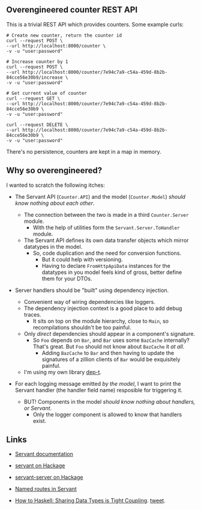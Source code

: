 Overengineered counter REST API
-------------------------------

This is a trivial REST API which provides counters. Some example curls:

    # Create new counter, return the counter id
    curl --request POST \
    --url http://localhost:8000/counter \
    -v -u "user:password"

    # Increase counter by 1
    curl --request POST \
    --url http://localhost:8000/counter/7e94c7a9-c54a-459d-8b2b-84cce56e30b9/increase \
    -v -u "user:password"

    # Get current value of counter
    curl --request GET \
    --url http://localhost:8000/counter/7e94c7a9-c54a-459d-8b2b-84cce56e30b9 \
    -v -u "user:password"

    curl --request DELETE \
    --url http://localhost:8000/counter/7e94c7a9-c54a-459d-8b2b-84cce56e30b9 \
    -v -u "user:password"

There's no persistence, counters are kept in a map in memory.

Why so overengineered?
----------------------

I wanted to scratch the following itches:

- The Servant API (`Counter.API`) and the model (`Counter.Model`) *should know nothing about each other*. 
    - The connection between the two is made in a third `Counter.Server` module.
        - With the help of utilities form the `Servant.Server.ToHandler` module.
    - The Servant API defines its own data transfer objects which mirror datatypes in the model.
        - So, code duplication and the need for conversion functions.
            - But it could help with versioning.
            - Having to declare `FromHttpApiData` instances for the datatypes in you model feels kind of gross, better define them for your DTOs.

- Server handlers should be "built" using dependency injection.
    - Convenient way of wiring dependencies like loggers.
    - The dependency injection context is a good place to add debug traces.
        - It sits on top on the module hierarchy, close to `Main`, so recompilations shouldn't be too painful.
    - Only *direct* dependencies should appear in a component's signature.
        - So `Foo` depends on `Bar`, and `Bar` uses some `BazCache` internally? That's great. But `Foo` should not know about `BazCache` it *at all*.
            - Adding `BazCache` to `Bar` and then having to update the signatures of a zillion clients of `Bar` would be exquisitely painful.
    - I'm using my own library [dep-t](https://hackage.haskell.org/package/dep-t).

- For each logging message emitted *by the model*, I want to print the Servant handler (the handler field name) resposible for triggering it.
    - BUT! Components in the model *should know nothing about handlers, or Servant*. 
        - Only the logger component is allowed to know that handlers exist.

Links
-----

- [Servant documentation](https://docs.servant.dev/en/stable/)
- [servant on Hackage](https://hackage.haskell.org/package/servant)
- [servant-server on Hackage](https://hackage.haskell.org/package/servant-server)
- [Named routes in Servant](https://www.tweag.io/blog/2022-02-24-named-routes/)

- [How to Haskell: Sharing Data Types is Tight Coupling](https://leapyear.io/resources/blog-posts/how-to-haskell-sharing-data-types-is-tight-coupling/). [tweet](https://twitter.com/DiazCarrete/status/1570487241755197440).